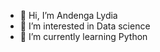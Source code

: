 - 👋 Hi, I’m Andenga Lydia 
- 👀 I’m interested in Data science 
- 🌱 I’m currently learning Python 

<!---
Andenga/Andenga is a ✨ special ✨ repository because its `README.md` (this file) appears on your GitHub profile.
You can click the Preview link to take a look at your changes.
--->
